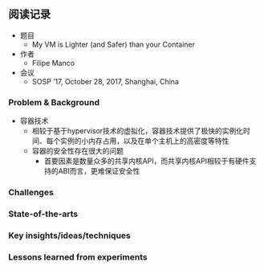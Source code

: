 ## 阅读记录

- 题目
  - My VM is Lighter (and Safer) than your Container
- 作者
  - Filipe Manco
- 会议
  - SOSP ’17, October 28, 2017, Shanghai, China

### Problem & Background

- 容器技术
  - 相较于基于hypervisor技术的虚拟化，容器技术提供了极快的实例化时间、每个实例的小内存占用，以及在单个主机上的高密度等特性
  - 容器的安全性存在很大的问题
    - 首要因素是数量众多的共享内核API，而共享内核API相较于有硬件支持的ABI而言，更难保证安全性


### Challenges



### State-of-the-arts



### Key insights/ideas/techniques



### Lessons learned from experiments
